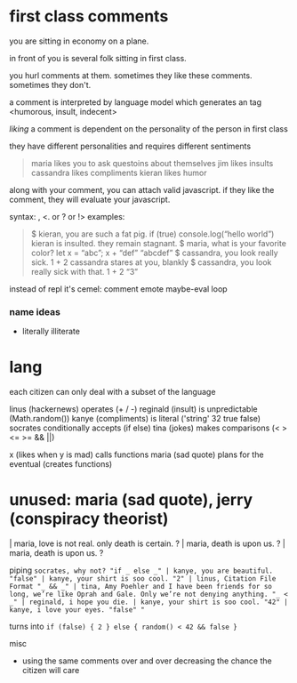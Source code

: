 # first class comments

you are sitting in economy on a plane.

in front of you is several folk sitting in first class.

you hurl comments at them. sometimes they like these comments. sometimes they don't.

a comment is interpreted by language model which generates an tag <humorous, insult, indecent>

_liking_ a comment is dependent on the personality of the person in first class

they have different personalities and requires different sentiments

> maria likes you to ask questoins about themselves
> jim likes insults
> cassandra likes compliments
> kieran likes humor

along with your comment, you can attach valid javascript. if they like the comment, they will evaluate your javascript.

syntax: <name>, <comment><. or ? or !> <valid javascript>
examples: 
> $ kieran, you are such a fat pig. if (true) console.log(“hello world”)
> kieran is insulted. they remain stagnant.
> $ maria, what is your favorite color? let x = “abc”; x + “def”
> “abcdef”
> $ cassandra, you look really sick. 1 + 2
> cassandra stares at you, blankly
> $ cassandra, you look really sick with that. 1 + 2
> “3”


instead of repl it's cemel: comment emote maybe-eval loop


### name ideas

- literally illiterate 





# lang
each citizen can only deal with a subset of the language

linus (hackernews) operates (+ / -)
reginald (insult) is unpredictable (Math.random()) 
kanye (compliments) is literal ('string' 32 true false)
socrates conditionally accepts (if else)
tina (jokes) makes comparisons (< > <= >= && ||)

x (likes when y is mad) calls functions
maria (sad quote) plans for the eventual (creates functions)

# unused: maria (sad quote), jerry (conspiracy theorist)
| maria, love is not real. only death is certain. ?
| maria, death is upon us. ?
| maria, death is upon us. ?

piping
`
socrates, why not? "if _ else _"
	| kanye, you are beautiful. "false"
		| kanye, your shirt is soo cool. "2"
    | linus, Citation File Format "_ && _"
  		| tina, Amy Poehler and I have been friends for so long, we’re like Oprah and Gale. Only we’re not denying anything. "_ < _"
			| reginald, i hope you die.
  			| kanye, your shirt is soo cool. "42"
  		| kanye, i love your eyes. "false"
	"
`

turns into
`
if (false) { 2 }
else { random() < 42 && false }
`


misc
- using the same comments over and over decreasing the chance the citizen will care